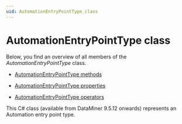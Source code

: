 ```yaml
---
uid: AutomationEntryPointType_class
---
```


# AutomationEntryPointType class

Below, you find an overview of all members of the *AutomationEntryPointType* class.

- [AutomationEntryPointType methods](AutomationEntryPointType_methods.md)

- [AutomationEntryPointType properties](AutomationEntryPointType_properties.md)

- [AutomationEntryPointType operators](AutomationEntryPointType_operators.md)

This C# class (available from DataMiner 9.5.12 onwards) represents an Automation entry point type.
